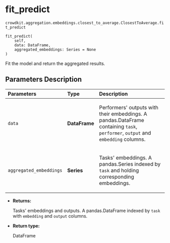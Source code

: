 # fit_predict
`crowdkit.aggregation.embeddings.closest_to_average.ClosestToAverage.fit_predict`

```
fit_predict(
    self,
    data: DataFrame,
    aggregated_embeddings: Series = None
)
```

Fit the model and return the aggregated results.

## Parameters Description

| Parameters | Type | Description |
| :----------| :----| :-----------|
`data`|**DataFrame**|<p>Performers&#x27; outputs with their embeddings. A pandas.DataFrame containing `task`, `performer`, `output` and `embedding` columns.</p>
`aggregated_embeddings`|**Series**|<p>Tasks&#x27; embeddings. A pandas.Series indexed by `task` and holding corresponding embeddings.</p>

* **Returns:**

  Tasks' embeddings and outputs.
A pandas.DataFrame indexed by `task` with `embedding` and `output` columns.

* **Return type:**

  DataFrame
